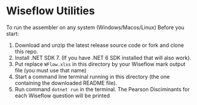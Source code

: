 # Wiseflow Utilities

To run the assembler on any system (Windows/Macos/Linux)
Before you start:

1. Download and unzip the latest release source code or fork and clone this repo.
2. Install .NET SDK 7. (If you have .NET 6 SDK installed that will also work).
3. Put replace `WFlow.xlxs` in this directory by your Wiseflow mark output file (you must use that name)
4. Start a command line terminal running in this directory (the one containing the downloaded README file).
5. Run command `dotnet run` in the terminal. The Pearson Disciminants for each Wiseflow question will be printed


